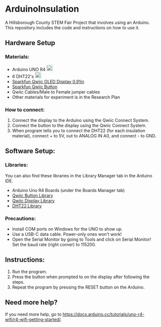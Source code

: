# ArduinoInsulation

A Hillsborough County STEM Fair Project that involves using an Arduino. This repository includes the code and instructions on how to use it.
## Hardware Setup
### Materials:
- Arduino UNO R4 <img src="https://github.com/user-attachments/assets/d5f73ee5-256b-4384-9eac-ebf076a82745" width="20">
- 6 DHT22's <img src="https://github.com/user-attachments/assets/5fd5d81b-d7c1-45c4-afa1-6381c91e9727" width="20">
- [Sparkfun Qwiic OLED Display 0.91in](https://www.sparkfun.com/products/24606)
- [Sparkfun Qwiic Button](https://www.sparkfun.com/products/15932)
- Qwiic Cables/Male to Female jumper cables
- Other materials for experiment is in the Research Plan
### How to connect:
1. Connect the display to the Arduino using the Qwiic Connect System.
2. Connect the button to the display using the Qwiic Connect System.
3. When program tells you to connect the DHT22 (for each insulation material), connect + to 5V, out to ANALOG IN A0, and connect - to GND.
## Software Setup:
### Libraries:
You can also find these libraries in the Library Manager tab in the Arduino IDE.
- Arduino Uno R4 Boards (under the Boards Manager tab)
- [Qwiic Button Library](https://github.com/sparkfun/SparkFun_Qwiic_Button_Arduino_Library)
- [Qwiic Display Library](https://github.com/sparkfun/SparkFun_Qwiic_OLED_Arduino_Library)
- [DHT22 Library](https://github.com/dvarrel/DHT22)
### Precautions:
- Install COM ports on Windows for the UNO to show up.
- Use a USB-C data cable. Power-only ones won't work!
- Open the Serial Monitor by going to Tools and click on Serial Monitor! Set the baud rate (right corner) to 115200.
## Instructions:
1. Run the program.
2. Press the button when prompted to on the display after following the steps.
3. Repeat the program by pressing the RESET button on the Arduino.

## Need more help?
If you need more help, go to https://docs.arduino.cc/tutorials/uno-r4-wifi/r4-wifi-getting-started/.
